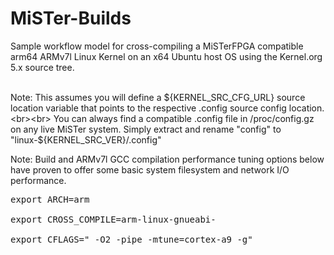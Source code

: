 # MiSTer-Builds

Sample workflow model for cross-compiling a MiSTerFPGA compatible arm64 ARMv7l Linux Kernel on an x64 Ubuntu host OS using the Kernel.org 5.x source tree. <br><br>

Note: This assumes you will define a ${KERNEL_SRC_CFG_URL} source location variable that points to the respective .config source config location. <br><br>
You can always find a compatible .config file in /proc/config.gz on any live MiSTer system. Simply extract and rename "config" to "linux-${KERNEL_SRC_VER}/.config" 


Note: Build and ARMv7l GCC compilation performance tuning options below have proven to offer some basic system filesystem and network I/O performance. <br> 
<pre>
export ARCH=arm <br>
export CROSS_COMPILE=arm-linux-gnueabi- <br>
export CFLAGS=" -O2 -pipe -mtune=cortex-a9 -g" <br>
</pre>
